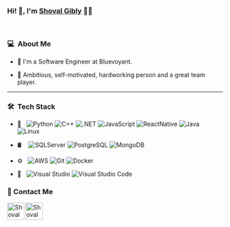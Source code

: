 

### Hi! 👋, I'm [Shoval Gibly](https://www.linkedin.com/in/shoval-gibly/) 👩‍💻

<br />


<h3> 💻 &nbsp;About Me </h3>

- 💼 I'm a Software Engineer at Bluevoyant. 

- 💪 Ambitious, self-motivated, hardworking person and a great team player.
  
<hr />
<h3> 🛠 &nbsp;Tech Stack</h3>

- 🧰 &nbsp;
  ![Python](https://img.shields.io/badge/-Pyhton-333333?style=flat&logo=python&logoColor=804a4a)
  ![C++](https://img.shields.io/badge/-C++-333333?style=flat&logo=c++&logoColor=6d4a80)
  ![.NET](https://img.shields.io/badge/-.NET%20Core-333333?style=flat&logo=.NET)
  ![JavaScript](https://img.shields.io/badge/-JavaScript-333333?style=flat&logo=javascript)
  ![ReactNative](https://img.shields.io/badge/-ReactNative-333333?style=flat&logo=react)
  ![Java](https://img.shields.io/badge/-java-333333?style=flat&logo=java)
  ![Linux](https://img.shields.io/badge/-linux-333333?style=flat&logo=linux)

- 🛢  &nbsp;
  &nbsp;![SQLServer](https://img.shields.io/badge/-Sql_Server-333333?style=flat&logo=microsoft-sql-server)
  ![PostgreSQL](https://img.shields.io/badge/-PostgreSQL-333333?style=flat&logo=postgresql)
  ![MongoDB](https://img.shields.io/badge/-MongoDB-333333?style=flat&logo=mongodb)

- ⚙️ &nbsp;
  ![AWS](https://img.shields.io/badge/-AWS-333333?style=flat&logo=amazon)
  ![Git](https://img.shields.io/badge/-Git-333333?style=flat&logo=git)
  ![Docker](https://img.shields.io/badge/-Docker-333333?style=flat&logo=docker)

- 🔧 &nbsp;
  ![Visual Studio](https://img.shields.io/badge/-Visual_Studio-333333?style=flat&logo=visual-studio&logoColor=5d2b90)
  ![Visual Studio Code](https://img.shields.io/badge/-Visual_Studio_Code-333333?style=flat&logo=visual-studio-code&logoColor=007ACC)

<!-- <p>
  <div class="github-stats">
  <img  src="https://github-readme-stats.vercel.app/api?username=ShovalGibly&theme=vision-friendly-dark&show_icons=true&hide=issues,contribs,prs" />
  </div>
</p> -->

### 📝 Contact Me 
[<img align="left" alt="ShovalGibly | LinkedIn" height="40px" src="https://www.vectorlogo.zone/logos/linkedin/linkedin-tile.svg"/>][linkedin]
[<img align="left" alt="ShovalGibly | Gmail" height="40px" src="https://www.vectorlogo.zone/logos/gmail/gmail-icon.svg"/>][gmail]


[linkedin]: https://www.linkedin.com/in/shoval-gibly/
[gmail]: mailto:ShovalGibly@gmail.com


